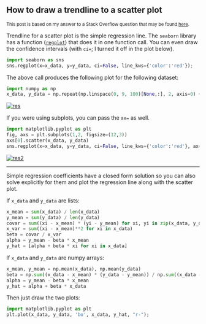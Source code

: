 ## How to draw a trendline to a scatter plot

<sup>This post is based on my answer to a Stack Overflow question that may be found [here](https://stackoverflow.com/a/75562058/19123103).</sup>

Trendline for a scatter plot is the simple regression line. The `seaborn` library has a function ([`regplot`][1]) that does it in one function call. You can even draw the confidence intervals (with `ci=`; I turned it off in the plot below).
```python
import seaborn as sns
sns.regplot(x=x_data, y=y_data, ci=False, line_kws={'color':'red'});
```
The above call produces the following plot for the following dataset:
```python
import numpy as np
x_data, y_data = np.repeat(np.linspace(0, 9, 100)[None,:], 2, axis=0) + np.random.rand(2, 100)*2
```
[![res][2]][2]

If you were using subplots, you can pass the `ax=` as well.
```python
import matplotlib.pyplot as plt
fig, axs = plt.subplots(1,2, figsize=(12,3))
axs[0].scatter(x_data, y_data)
sns.regplot(x=x_data, y=y_data, ci=False, line_kws={'color':'red'}, ax=axs[1]);
```
[![res2][3]][3]

---

Simple regression coefficients have a closed form solution so you can also solve explicitly for them and plot the regression line along with the scatter plot.

If `x_data` and `y_data` are lists:
```python
x_mean = sum(x_data) / len(x_data)
y_mean = sum(y_data) / len(y_data)
covar = sum((xi - x_mean) * (yi - y_mean) for xi, yi in zip(x_data, y_data))
x_var = sum((xi - x_mean)**2 for xi in x_data)
beta = covar / x_var
alpha = y_mean - beta * x_mean
y_hat = [alpha + beta * xi for xi in x_data]
```
If `x_data` and `y_data` are numpy arrays:
```python
x_mean, y_mean = np.mean(x_data), np.mean(y_data)
beta = np.sum((x_data - x_mean) * (y_data - y_mean)) / np.sum((x_data - x_mean)**2)
alpha = y_mean - beta * x_mean
y_hat = alpha + beta * x_data
```
Then just draw the two plots:
```python
import matplotlib.pyplot as plt
plt.plot(x_data, y_data, 'bo', x_data, y_hat, "r-");
```


  [1]: https://seaborn.pydata.org/generated/seaborn.regplot.html
  [2]: https://i.stack.imgur.com/xCzz0.png
  [3]: https://i.stack.imgur.com/iqIFj.png